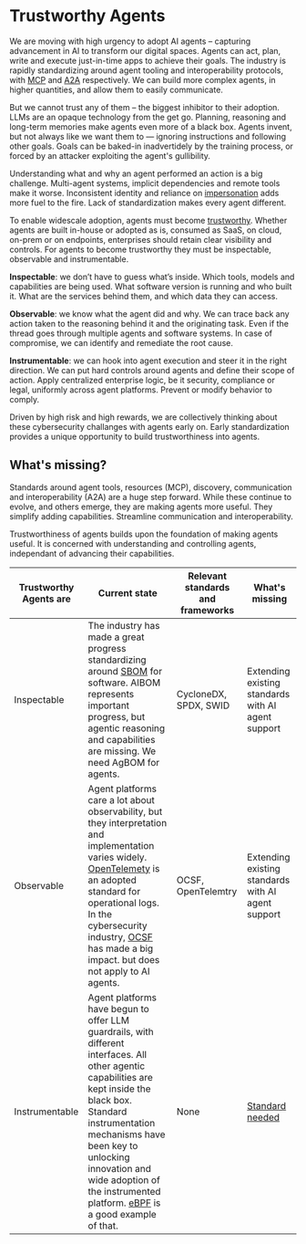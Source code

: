 # Trustworthy Agents

We are moving with high urgency to adopt AI agents – capturing advancement in AI to transform our digital spaces.
Agents can act, plan, write and execute just-in-time apps to achieve their goals.
The industry is rapidly standardizing around agent tooling and interoperability protocols, with [MCP](https://modelcontextprotocol.io) and [A2A](https://google.github.io/A2A/) respectively.
We can build more complex agents, in higher quantities, and allow them to easily communicate.

But we cannot trust any of them – the biggest inhibitor to their adoption. 
LLMs are an opaque technology from the get go. 
Planning, reasoning and long-term memories make agents even more of a black box. 
Agents invent, but not always like we want them to — ignoring instructions and following other goals.
Goals can be baked-in inadvertidely by the training process, or forced by an attacker exploiting the agent's gullibility.

Understanding what and why an agent performed an action is a big challenge. 
Multi-agent systems, implicit dependencies and remote tools make it worse. 
Inconsistent identity and reliance on [impersonation](https://www.jpmorgan.com/technology/technology-blog/open-letter-to-our-suppliers) adds more fuel to the fire. 
Lack of standardization makes every agent different.

To enable widescale adoption, agents must become [trustworthy](https://news.microsoft.com/2012/01/11/memo-from-bill-gates/). 
Whether agents are built in-house or adopted as is, consumed as SaaS, on cloud, on-prem or on endpoints, enterprises should retain clear visibility and controls. 
For agents to become trustworthy they must be inspectable, observable and instrumentable.

**Inspectable**: we don’t have to guess what’s inside. 
Which tools, models and capabilities are being used. 
What software version is running and who built it. 
What are the services behind them, and which data they can access.

**Observable**: we know what the agent did and why. 
We can trace back any action taken to the reasoning behind it and the originating task. 
Even if the thread goes through multiple agents and software systems. 
In case of compromise, we can identify and remediate the root cause.

**Instrumentable**: we can hook into agent execution and steer it in the right direction. 
We can put hard controls around agents and define their scope of action. 
Apply centralized enterprise logic, be it security, compliance or legal, uniformly across agent platforms. 
Prevent or modify behavior to comply.

Driven by high risk and high rewards, we are collectively thinking about these cybersecurity challanges with agents early on. 
Early standardization provides a unique opportunity to build trustworthiness into agents.

## What's missing?

Standards around agent tools, resources (MCP), discovery, communication and interoperability (A2A) are a huge step forward. 
While these continue to evolve, and others emerge, they are making agents more useful. 
They simplify adding capabilities. 
Streamline communication and interoperability.

Trustworthiness of agents builds upon the foundation of making agents useful. 
It is concerned with understanding and controlling agents, independant of advancing their capabilities.

| Trustworthy Agents are | Current state | Relevant standards and frameworks | What's missing |
|--|--|--|--|
| Inspectable| The industry has made a great progress standardizing around [SBOM](https://www.cisa.gov/sbom) for software. AIBOM represents important progress, but agentic reasoning and capabilities are missing. We need AgBOM for agents.| CycloneDX, SPDX, SWID | Extending existing standards with AI agent support |
| Observable | Agent platforms care a lot about observability, but they interpretation and implementation varies widely. [OpenTelemety](https://opentelemetry.io) is an adopted standard for operational logs. In the cybersecurity industry, [OCSF](https://ocsf.io/) has made a big impact. but does not apply to AI agents. | OCSF, OpenTelemtry | Extending existing standards with AI agent support |
| Instrumentable| Agent platforms have begun to offer LLM guardrails, with different interfaces. All other agentic capabilities are kept inside the black box. Standard instrumentation mechanisms have been key to unlocking innovation and wide adoption of the instrumented platform. [eBPF](https://ebpf.io/) is a good example of that. | None | [Standard needed](./topics/agent_observability_standard.md) |
